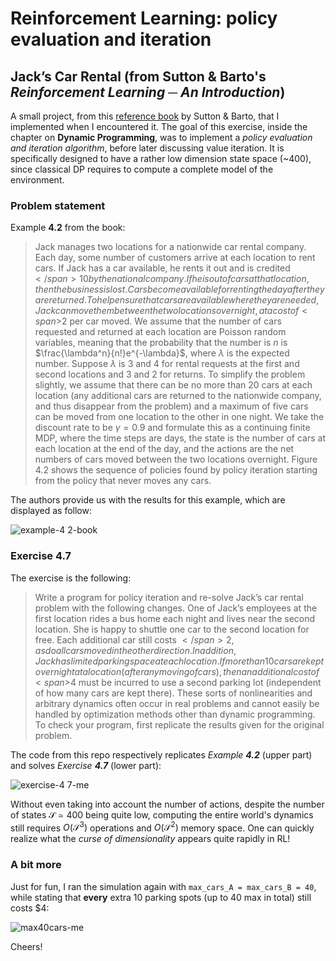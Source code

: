 # Reinforcement Learning: policy evaluation and iteration
## Jack’s Car Rental (from Sutton & Barto's _Reinforcement Learning ─ An Introduction_)
A small project, from this [reference book](http://incompleteideas.net/book/RLbook2020.pdf) by Sutton & Barto, that I implemented when I encountered it. The goal of this exercise, inside the chapter on **Dynamic Programming**, was to implement a _policy evaluation and iteration algorithm_, before later discussing value iteration. It is specifically designed to have a rather low dimension state space (~400), since classical DP requires to compute a complete model of the environment.

### Problem statement

Example **4.2** from the book:
> Jack manages two locations for a nationwide car rental company. Each day, some number of customers arrive at each location to rent cars. If Jack has a car available, he rents it out and is credited <span>$</span>10 by the national company. If he is out of cars at that location, then the business is lost. Cars become available for renting the day after they are returned. To help ensure that cars are available where they are needed, Jack can move them between the two locations overnight, at a cost of <span>$</span>2 per car moved. We assume that the number of cars requested and returned at each location are Poisson random variables, meaning that the probability that the number is $n$ is 
$\frac{\lambda^n}{n!}e^{-\lambda}$, where $\lambda$ is the expected number. Suppose $\lambda$ is 3 and 4 for rental requests at
the first and second locations and 3 and 2 for returns. To simplify the problem slightly, we assume that there can be no more than 20 cars at each location (any additional cars are returned to the nationwide company, and thus disappear from the problem) and a maximum of five cars can be moved from one location to the other in one night. We take the discount rate to be $\gamma = 0.9$ and formulate this as a continuing finite MDP, where the time steps are days, the state is the number of cars at each location at the end of the day, and the actions are the net numbers of cars moved between the two locations overnight. Figure 4.2 shows the sequence of policies found by policy iteration starting from the policy that never moves any cars.

The authors provide us with the results for this example, which are displayed as follow:

![example-4 2-book](https://user-images.githubusercontent.com/114467748/192849100-19008b5f-b6b2-4f4b-9964-36cd0805c376.png)

### Exercise **4.7**

The exercise is the following:
> Write a program for policy iteration and re-solve Jack’s car rental problem with the following changes. One of Jack’s employees at the first location rides a bus home each night and lives near the second location. She is happy to shuttle one car to the second location for free. Each additional car still costs <span>$</span>2, as do all cars moved in the other direction. In addition, Jack has limited parking space at each location. If more than 10 cars are kept overnight at a location (after any moving of cars), then an additional cost of <span>$</span>4 must be incurred to use a second parking lot (independent of how many cars are kept there). These sorts of nonlinearities and arbitrary dynamics often occur in real problems and cannot easily be handled by optimization methods other than dynamic programming. To check your program, first replicate the results given for the original problem.

The code from this repo respectively replicates _Example **4.2**_ (upper part) and solves _Exercise **4.7**_ (lower part):

![exercise-4 7-me](https://user-images.githubusercontent.com/114467748/192849833-ffa0c03c-d8a2-40be-adbd-b73e62cfaf10.png)

Without even taking into account the number of actions, despite the number of states $\mathcal{S}\simeq 400$ being quite low, computing the entire world's dynamics still requires $O(\mathcal{S}^3)$ operations and $O(\mathcal{S}^2)$ memory space. One can quickly realize what the _curse of dimensionality_ appears quite rapidly in RL!

### A bit more

Just for fun, I ran the simulation again with `max_cars_A = max_cars_B = 40`, while stating that **every** extra 10 parking spots (up to 40 max in total) still costs <span>$</span>4:

![max40cars-me](https://user-images.githubusercontent.com/114467748/192852769-868b2bd4-3739-4fac-88fb-303edadec03e.png)

Cheers!

